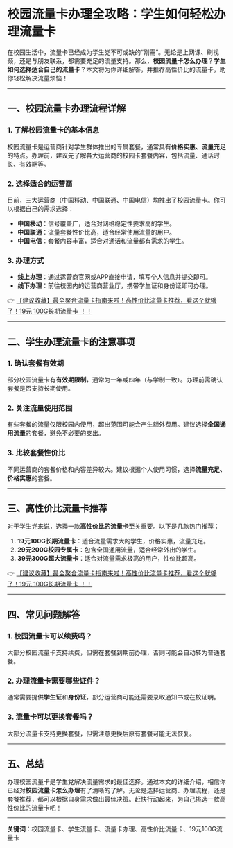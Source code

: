 # 校园流量卡办理全攻略：学生如何轻松办理流量卡

在校园生活中，流量卡已经成为学生党不可或缺的“刚需”。无论是上网课、刷视频，还是与朋友联系，都需要充足的流量支持。那么，**校园流量卡怎么办理**？**学生如何选择适合自己的流量卡**？本文将为你详细解答，并推荐高性价比的流量卡，助你轻松解决流量烦恼！

---

## 一、校园流量卡办理流程详解

### 1. 了解校园流量卡的基本信息
校园流量卡是运营商针对学生群体推出的专属套餐，通常具有**价格实惠、流量充足**的特点。办理前，建议先了解各大运营商的校园卡套餐内容，包括流量、通话时长、有效期等。

### 2. 选择适合的运营商
目前，三大运营商（中国移动、中国联通、中国电信）均推出了校园流量卡。你可以根据自己的需求选择：
- **中国移动**：信号覆盖广，适合对网络稳定性要求高的学生。
- **中国联通**：流量套餐性价比高，适合经常使用流量的用户。
- **中国电信**：套餐内容丰富，适合对通话和流量都有需求的学生。

### 3. 办理方式
- **线上办理**：通过运营商官网或APP直接申请，填写个人信息并提交即可。
- **线下办理**：前往校园内的运营商营业厅，携带学生证和身份证即可办理。

👉 [【建议收藏】最全聚合流量卡指南来啦！高性价比流量卡推荐，看这个就够了！19元 100G长期流量卡 ！！](https://bit.ly/Liuliangka)

---

## 二、学生办理流量卡的注意事项

### 1. 确认套餐有效期
部分校园流量卡有**有效期限制**，通常为一年或四年（与学制一致）。办理前需确认套餐是否支持长期使用。

### 2. 关注流量使用范围
有些套餐的流量仅限校园内使用，超出范围可能会产生额外费用。建议选择**全国通用流量**的套餐，避免不必要的支出。

### 3. 比较套餐性价比
不同运营商的套餐价格和内容差异较大。建议根据个人使用习惯，选择**流量充足、价格实惠**的套餐。

---

## 三、高性价比流量卡推荐

对于学生党来说，选择一款**高性价比的流量卡**至关重要。以下是几款热门推荐：
1. **19元100G长期流量卡**：适合流量需求大的学生，价格实惠，流量充足。
2. **29元200G校园专属卡**：包含全国通用流量，适合经常外出的学生。
3. **39元300G超大流量卡**：适合对流量需求极高的用户，性价比超高。

👉 [【建议收藏】最全聚合流量卡指南来啦！高性价比流量卡推荐，看这个就够了！19元 100G长期流量卡 ！！](https://bit.ly/Liuliangka)

---

## 四、常见问题解答

### 1. 校园流量卡可以续费吗？
大部分校园流量卡支持续费，但需在套餐到期前办理，否则可能会自动转为普通套餐。

### 2. 办理流量卡需要哪些证件？
通常需要提供**学生证**和**身份证**，部分运营商可能还需要录取通知书或在校证明。

### 3. 流量卡可以更换套餐吗？
大部分流量卡支持更换套餐，但需注意更换后原有套餐可能无法恢复。

---

## 五、总结

办理校园流量卡是学生党解决流量需求的最佳选择。通过本文的详细介绍，相信你已经对**校园流量卡怎么办理**有了清晰的了解。无论是选择运营商、办理流程，还是套餐推荐，都可以根据自身需求做出最佳决策。赶快行动起来，为自己挑选一款高性价比的流量卡吧！

---

**关键词**：校园流量卡、学生流量卡、流量卡办理、高性价比流量卡、19元100G流量卡